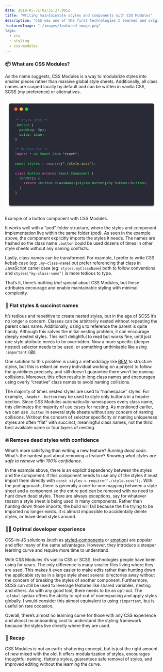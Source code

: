 ```yaml
---
date: 2018-05-31T02:51:27.805Z
title: "Writing maintainable styles and components with CSS Modules"
description: "CSS was one of the first technologies I learned and originally piqued my interest for software. After years of writing CSS I’m still amazed what can be done with it. Like many people, I started writing vanilla CSS and later moved on to SCSS. In today’s ecosystem — particularly with component-based frameworks like React or Vue — the “CSS-in-JS” approach is a popular choice for styling components. In my opinion, CSS Modules is a more favorable solution for writing maintainable styles in the age of components."
featuredImage: "./images/featured-image.png"
tags:
  - css
  - styling
  - css-modules
---
```


### 📦 What are CSS Modules?

As the name suggests, CSS Modules is a way to modularize styles into smaller pieces rather than massive global style sheets. Additionally, all class names are scoped locally by default and can be written in vanilla CSS, SCSS (my preference) or alternatives.

![Example of a button component with CSS Modules](./images/featured-image.png)

<span class="image-caption">
Example of a button component with CSS Modules.
</span>

It works well with a “pod” folder structure, where the styles and component implementation live within the same folder (pod). As seen in the example above, the component explicitly imports the styles it needs. The names are hashed so the class name `.button` could be used dozens of times in other style sheets without any naming conflicts.

Lastly, class names can be transformed. For example, I prefer to write CSS kebab case (eg: `.my-class-name`) but prefer referencing that class in JavaScript camel case (eg: `styles.myClassName`) both to follow conventions and `styles["my-class-name”]` is more tedious to type.

That’s it, there’s nothing *that* special about CSS Modules, but these attributes encourage and enable maintainable styling with minimal complexity.

### 🥞 Flat styles & succinct names

It’s tedious and repetitive to create nested styles, but in the age of SCSS it’s no longer a concern. Classes can be arbitrarily nested without repeating the parent class name. Additionally, using `&` to reference the parent is quite handy. Although this solves the initial nesting problem, it can encourage deeply nested styles. This isn’t delightful to read but works fine, until just one style attribute needs to be overridden. Now a more specific (deeper nested) selector needs to be used, or something unthinkable like using `!important` (😱).

One solution to this problem is using a methodology like [BEM](http://getbem.com/introduction/) to structure styles, but this is reliant on every individual working on a project to follow the guidelines precisely, and still doesn’t guarantee there won’t be naming collisions. Moreover, this often results in long class names and encourages using overly “creative” class names to avoid naming collisions.

The majority of times nested styles are used to “namespace” styles. For example, `.header .button` may be used to style only buttons in a header section. Since CSS Modules automatically namespaces every class name, this eliminates the majority of use cases for nesting. As mentioned earlier, we can use `.button` in several style sheets without any concern of naming collisions. Without the concern of selector specificity or naming uniqueness styles are often “flat” with succinct, meaningful class names, not the third best available name or four layers of nesting.

### 🔥 Remove dead styles with confidence

What’s more satisfying than writing a new feature? *Burning dead code*. What’s the hardest part about removing a feature? *Knowing what styles are safe to remove with 100% confidence*.

In the example above, there is an explicit dependency between the styles and the component. If this component needs to use any of the styles it must import them directly with `const styles = require("./style.scss");`. With the pod approach, there is generally a one-to-one mapping between a style sheet and a component so the entire pod can be removed with no need to hunt down dead styles. There are always exceptions, say for whatever reason a style sheet is being used in many components. Rather than hunting down those imports, the build will fail because the file trying to be imported no longer exists. It is almost impossible to accidentally delete styles, or leave dead styles around.

### 👩‍💻 Optimal developer experience

CSS-in-JS solutions (such as [styled-components](https://github.com/styled-components/styled-components) or [emotion](https://github.com/emotion-js/emotion)) are popular and offer many of the same advantages. However, they introduce a steeper learning curve and require more time to understand.

With CSS Modules it’s vanilla CSS or SCSS, technologies people have been using for years. The only difference is many smaller files living where they are used. This makes it even easier to make edits rather than hunting down the applicable styles in a large style sheet several directories away without the concern of breaking the styles of another component. Furthermore, SCSS can still be used to leverage features like shared variables, nesting and others. As with any good tool, there needs to be an opt-out. The `:global` syntax offers the ability to opt-out of namespacing and apply styles globally. I would consider this *almost* equivalent to using `!important`, but is useful on rare occasion.

Overall, there’s almost no learning curve for those with any CSS experience and almost no onboarding cost to understand the styling framework because the styles live directly where they are used.

### 🧢 Recap

CSS Modules is not an earth-shattering concept, but is just the right amount of new mixed with the old. It offers modularization of styles, encourages thoughtful naming, flattens styles, guarantees safe removal of styles, and improved editing without the learning the curve.